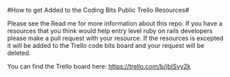 #How to get Added to the Coding Bits Public Trello Resources#

Please see the Read me for more information about this repo. If you have a resources that you think would help entry level ruby on rails developers please make a pull request with your resource. If the resources is excepted it will be added to the Trello code bits board and your request will be deleted.

You can find the Trello board here: https://trello.com/b/jbISyy2k
